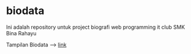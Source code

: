 # biodata

Ini adalah repository untuk project biografi web programming it club SMK Bina Rahayu

Tampilan Biodata --> [link](https://duckofthebooboo.github.io/biodata/)
